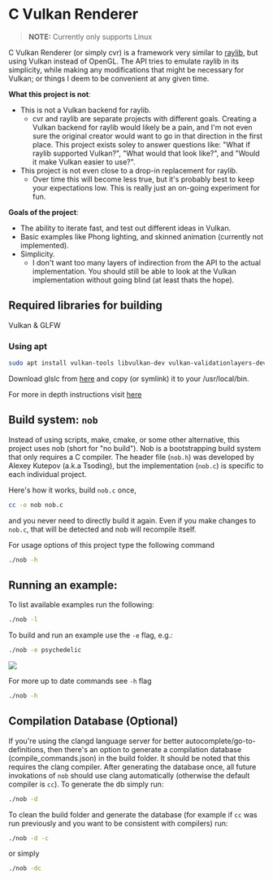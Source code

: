 # C Vulkan Renderer
> **__NOTE:__** Currently only supports Linux

C Vulkan Renderer (or simply cvr) is a framework very similar to [raylib](https://github.com/raysan5/raylib), but using Vulkan instead of OpenGL. The API tries to emulate raylib in its simplicity, while making any modifications that might be necessary for Vulkan; or things I deem to be convenient at any given time.

**What this project is not**:
* This is not a Vulkan backend for raylib.
    - cvr and raylib are separate projects with different goals. Creating a Vulkan backend for raylib would likely be a pain, and I'm not even sure the original creator would want to go in that direction in the first place. This project exists soley to answer questions like: "What if raylib supported Vulkan?", "What would that look like?", and "Would it make Vulkan easier to use?".
* This project is not even close to a drop-in replacement for raylib.
    - Over time this will become less true, but it's probably best to keep your expectations low. This is really just an on-going experiment for fun.

**Goals of the project**:
* The ability to iterate fast, and test out different ideas in Vulkan.
* Basic examples like Phong lighting, and skinned animation (currently not implemented).
* Simplicity.
    - I don't want too many layers of indirection from the API to the actual implementation. You should still be able to look at the Vulkan implementation without going blind (at least thats the hope).


## Required libraries for building

Vulkan & GLFW

### Using apt
```bash
sudo apt install vulkan-tools libvulkan-dev vulkan-validationlayers-dev spirv-tools libglfw3-dev
```

Download glslc from [here](https://github.com/google/shaderc/blob/main/downloads.md) and copy (or symlink) it to your /usr/local/bin.

For more in depth instructions visit [here](https://vulkan-tutorial.com/Development_environment#page_Linux)

## Build system: `nob`
Instead of using scripts, make, cmake, or some other alternative, this project uses nob (short for "no build"). Nob is a bootstrapping build system that only requires a C compiler. The header file (`nob.h`) was developed by Alexey Kutepov (a.k.a Tsoding), but the implementation (`nob.c`) is specific to each individual project.

Here's how it works, build `nob.c` once,

```bash
cc -o nob nob.c
```
and you never need to directly build it again. Even if you make changes to `nob.c`, that will be detected and nob will recompile itself.

For usage options of this project type the following command
```bash
./nob -h
```

## Running an example:
To list available examples run the following:
```bash
./nob -l
```
To build and run an example use the `-e` flag, e.g.:
```bash
./nob -e psychedelic
```

![](examples/psychedelic/psychedelic.gif)

For more up to date commands see `-h` flag
```bash
./nob -h
```

## Compilation Database (Optional)
If you're using the clangd language server for better autocomplete/go-to-definitions, then there's an option to generate a compilation database (compile_commands.json) in the build folder. It should be noted that this requires the clang compiler. After generating the database once, all future invokations of `nob` should use clang automatically (otherwise the default compiler is `cc`). To generate the db simply run:

```bash
./nob -d
```
To clean the build folder and generate the database (for example if `cc` was run previously and you want to be consistent with compilers) run:

```bash
./nob -d -c
```
or simply

```bash
./nob -dc
```
